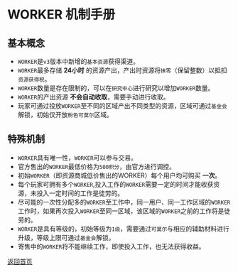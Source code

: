 # WORKER 机制手册

## 基本概念

- `WORKER`是`v3`版本中新增的`基本资源`获得渠道。
- `WORKER`最多存储 **24小时** 的资源产出，产出时资源将`抹零`（保留整数）以抵扣`资源获得税`。
- `WORKER`数量是存在限制的，可以在`研究中心`进行研究以增加`WORKER`数量。
- `WORKER`的产出资源 **不会自动收取**，需要手动进行收取。
- 玩家可通过投放`WORKER`至不同的区域产出不同类型的资源，区域可通过`基金会`解锁，初始仅开放`粉色可莫尔`区域。

## 特殊机制

- `WORKER`具有唯一性，`WORKER`可以参与交易。
- 官方售出的`WORKER`最低价格为`500积分`，由官方进行调控。
- 初始`WORKER`（即资源商城低价售出的WORKER）每个用户均可购买 **一次**。
- 每个玩家可拥有多个`WORKER`,投入工作的`WORKER`需要一定的时间才能收获资源，未投入一定时间的工作是徒劳的。
- 尽可能的一次性分配多的`WORKER`至工作中，同一用户、同一工作区域的`WORKER`工作时，如果再次投入`WORKER`至同一区域，该区域的`WORKER`之前的工作将是徒劳的。
- `WORKER`是具有等级的，初始等级为`1级`，需要通过`可莫尔`与相应的辅助材料进行升级，等级上限可通过`基金会`解锁。
- 寄售中的`WORKER`将不能继续工作，即使投入工作，也无法获得收益。

[返回首页](./index.md)
